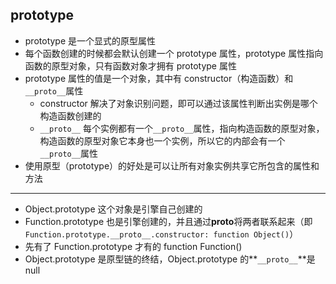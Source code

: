 ## prototype

- prototype 是一个显式的原型属性
- 每个函数创建的时候都会默认创建一个 prototype 属性，prototype 属性指向函数的原型对象，只有函数对象才拥有 prototype 属性
- prototype 属性的值是一个对象，其中有 constructor（构造函数）和`__proto__`属性
  - constructor 解决了对象识别问题，即可以通过该属性判断出实例是哪个构造函数创建的
  - `__proto__` 每个实例都有一个`__proto__`属性，指向构造函数的原型对象，构造函数的原型对象它本身也一个实例，所以它的内部会有一个`__proto__`属性
- 使用原型（prototype）的好处是可以让所有对象实例共享它所包含的属性和方法

---

- Object.prototype 这个对象是引擎自己创建的
- Function.prototype 也是引擎创建的，并且通过**proto**将两者联系起来（即`Function.prototype.__proto__.constructor: function Object()`）
- 先有了 Function.prototype 才有的 function Function()
- Object.prototype 是原型链的终结，Object.prototype 的**`__proto__`**是 null
